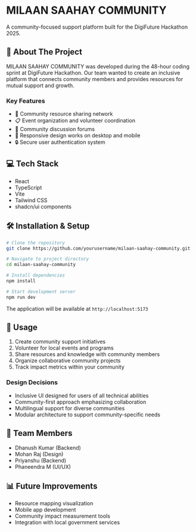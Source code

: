 # MILAAN SAAHAY COMMUNITY

A community-focused support platform built for the DigiFuture Hackathon 2025.

## 🚀 About The Project

MILAAN SAAHAY COMMUNITY was developed during the 48-hour coding sprint at DigiFuture Hackathon. Our team wanted to create an inclusive platform that connects community members and provides resources for mutual support and growth.

### Key Features

- 🤝 Community resource sharing network
- 📋 Event organization and volunteer coordination
- 💬 Community discussion forums
- 📱 Responsive design works on desktop and mobile
- 🔒 Secure user authentication system

## 💻 Tech Stack

- React
- TypeScript
- Vite
- Tailwind CSS
- shadcn/ui components

## 🛠️ Installation & Setup

```bash
# Clone the repository
git clone https://github.com/yourusername/milaan-saahay-community.git

# Navigate to project directory
cd milaan-saahay-community

# Install dependencies
npm install

# Start development server
npm run dev
```

The application will be available at `http://localhost:5173`

## 📝 Usage

1. Create community support initiatives
2. Volunteer for local events and programs
3. Share resources and knowledge with community members
4. Organize collaborative community projects
5. Track impact metrics within your community


### Design Decisions

- Inclusive UI designed for users of all technical abilities
- Community-first approach emphasizing collaboration
- Multilingual support for diverse communities
- Modular architecture to support community-specific needs

## 🤝 Team Members

- Dhanush Kumar (Backend)
- Mohan Raj (Design)
- Priyanshu (Backend)
- Phaneendra M (UI/UX)

## 📊 Future Improvements

- Resource mapping visualization
- Mobile app development
- Community impact measurement tools
- Integration with local government services


